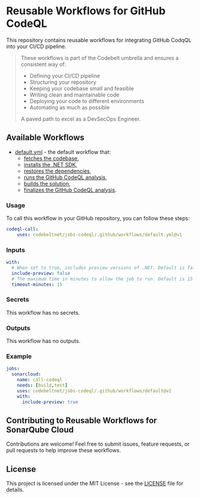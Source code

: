 # Reusable Workflows for GitHub CodeQL

This repository contains reusable workflows for integrating GitHub CodqQL into your CI/CD pipeline.

> These workflows is part of the Codebelt umbrella and ensures a consistent way of: 
> 
> - Defining your CI/CD pipeline 
> - Structuring your repository
> - Keeping your codebase small and feasible
> - Writing clean and maintainable code
> - Deploying your code to different environments
> - Automating as much as possible
>
> A paved path to excel as a DevSecOps Engineer.

## Available Workflows

- [default.yml](.github/workflows/default.yml) - the default workflow that:
  - [fetches the codebase](https://github.com/codebeltnet/git-checkout),
  - [installs the .NET SDK](https://github.com/codebeltnet/install-dotnet),
  - [restores the dependencies](https://github.com/codebeltnet/dotnet-restore),
  - [runs the GitHub CodeQL analysis](https://github.com/codebeltnet/codeql-scan),
  - [builds the solution](https://github.com/codebeltnet/dotnet-build),
  - [finalizes the GitHub CodeQL analysis](https://github.com/codebeltnet/codeql-scan-finalize).

### Usage

To call this workflow in your GitHub repository, you can follow these steps:

```yaml
codeql-call:
    uses: codebeltnet/jobs-codeql/.github/workflows/default.yml@v1
```

### Inputs

```yaml
with:
  # When set to true, includes preview versions of .NET. Default is false.
  include-preview: false
  # The maximum time in minutes to allow the job to run. Default is 15 minutes.
  timeout-minutes: 15
```

### Secrets

This workflow has no secrets.

### Outputs

This workflow has no outputs.

### Example

```yaml
jobs:
  sonarcloud:
    name: call-codeql
    needs: [build,test]
    uses: codebeltnet/jobs-codeql/.github/workflows/default@v2
    with:
      include-preview: true
```

## Contributing to Reusable Workflows for SonarQube Cloud

Contributions are welcome! 
Feel free to submit issues, feature requests, or pull requests to help improve these workflows.

## License

This project is licensed under the MIT License - see the [LICENSE](LICENSE) file for details.
